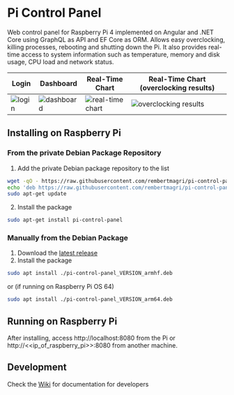 # Pi Control Panel

Web control panel for Raspberry Pi 4 implemented on Angular and  .NET Core using GraphQL as API and EF Core as ORM. Allows easy overclocking, killing processes, rebooting and shutting down the Pi. It also provides real-time access to system information such as temperature, memory and disk usage, CPU load and network status.

Login | Dashboard | Real-Time Chart | Real-Time Chart (overclocking results)
------------ | ------------- | ------------- | -------------
![login](https://user-images.githubusercontent.com/30979154/82757722-630fb480-9db0-11ea-81f4-a88b3de05270.png) | ![dashboard](https://user-images.githubusercontent.com/30979154/82757721-630fb480-9db0-11ea-96e4-cdf52010dba8.png) | ![real-time chart](https://user-images.githubusercontent.com/30979154/82757720-62771e00-9db0-11ea-954d-35db3058d4ef.png) | ![overclocking results](https://user-images.githubusercontent.com/30979154/82757723-630fb480-9db0-11ea-8589-08743053dee1.png)

## Installing on Raspberry Pi 

### From the private Debian Package Repository
1. Add the private Debian package repository to the list
````bash
wget -qO - https://raw.githubusercontent.com/rembertmagri/pi-control-panel/master/debian_repo/PUBLIC.KEY | sudo apt-key add -
echo 'deb https://raw.githubusercontent.com/rembertmagri/pi-control-panel/master/debian_repo buster main' | sudo tee -a /etc/apt/sources.list
sudo apt-get update  
````
2. Install the package
````bash
sudo apt-get install pi-control-panel
````

### Manually from the Debian Package
1. Download the [latest release](https://github.com/rembertmagri/pi-control-panel/releases/latest)
2. Install the package
````bash
sudo apt install ./pi-control-panel_VERSION_armhf.deb
````
or (if running on Raspberry Pi OS 64)
````bash
sudo apt install ./pi-control-panel_VERSION_arm64.deb 
````

## Running on Raspberry Pi
After installing, access http://localhost:8080 from the Pi or http://<<ip_of_raspberry_pi>>:8080 from another machine.

## Development

Check the [Wiki](https://github.com/rembertmagri/pi-control-panel/wiki/Development) for documentation for developers
